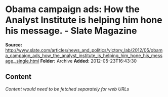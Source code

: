 # Obama campaign ads: How the Analyst Institute is helping him hone his message. - Slate Magazine

**Source:** http://www.slate.com/articles/news_and_politics/victory_lab/2012/05/obama_campaign_ads_how_the_analyst_institute_is_helping_him_hone_his_message_.single.html
**Folder:** Archive
**Added:** 2012-05-23T16:43:30




## Content
*Content would need to be fetched separately for web URLs*
